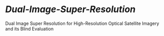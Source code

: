 # _Dual-Image-Super-Resolution_
Dual Image Super Resolution for High-Resolution Optical Satellite Imagery and its Blind Evaluation
